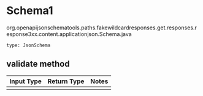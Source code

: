 # Schema1
org.openapijsonschematools.paths.fakewildcardresponses.get.responses.response3xx.content.applicationjson.Schema.java
```
type: JsonSchema
```

## validate method
Input Type | Return Type | Notes
------------ | ------------- | -------------
 |  |
